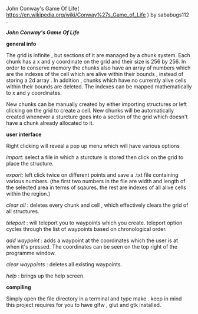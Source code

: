 
John Conway's Game Of Life( https://en.wikipedia.org/wiki/Conway%27s_Game_of_Life ) by sababugs112 .

***John Conway's Game Of Life***

**general info**


The grid is infinite , but sections of it are managed by a chunk system.  Each chunk has a x and y coordinate on the grid and their size is 256 by 256.
In order to conserve memory the chunks also have an array of numbers which are the indexes of the cell which are alive within their bounds , instead of storing a 2d array . In addition , chunks which have no currently alive cells within their bounds are deleted.
The indexes can be mapped mathematically to x and y coordinates.

New chunks can be manually created by either importing structures or left clicking on the grid to create a cell. 
New chunks will be automatically created whenever a sturcture goes into a section of the grid which doesn't have a chunk already allocated to it.

**user interface** 

Right clicking will reveal a pop up menu which will have various options 


*import*: select a file in which a sturcture is stored then click on the grid to place the structure.

*export*: left click twice on different points and save a .txt file containing various numbers.
    (the first two numbers in the file are width and length of the selected area in terms of sqaures. the rest are indexes of all alive cells within the region.)
 
*clear all* : deletes every chunk and cell , which effectively clears the grid of all structures.

*teleport* : will teleport you to waypoints which you create. teleport option cycles through the list of waypoints based on chronological order.

*add waypoint* : adds a waypoint at the coordinates which the user is at when it's pressed. The coordinates can be seen on the top right of the programme window.

*clear waypoints* : deletes all existing waypoints.

*help* : brings up the help screen.

**compiling**

Simply open the file directory in a terminal and type make .  keep in mind this project requires for you to have glfw , glut and gtk installed.
